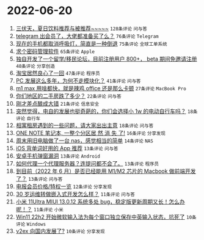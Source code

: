 # 2022-06-20

1. [三伏天，夏日饮料推荐与被推荐~~~~~](https://www.v2ex.com/t/860766) `128条评论` `问与答`
1. [telegram 出会员了，大佬都准备买了么？](https://www.v2ex.com/t/860760) `76条评论` `Telegram`
1. [现在的手机都取消呼吸灯，简直是一种倒退](https://www.v2ex.com/t/860816) `75条评论` `全球工单系统`
1. [求个密码管理软件](https://www.v2ex.com/t/860837) `65条评论` `Apple`
1. [独自开发了一个留学/移民论坛，目前注册用户 800+， beta 期间免邀请注册](https://www.v2ex.com/t/860771) `48条评论` `分享创造`
1. [淘宝居然良心了一回](https://www.v2ex.com/t/860827) `47条评论` `程序员`
1. [PC 发展这么多年，为何不走模块化？](https://www.v2ex.com/t/860839) `41条评论` `问与答`
1. [m1 max 用啥都快，就是辣鸡 office 还是那么卡顿](https://www.v2ex.com/t/860795) `27条评论` `MacBook Pro`
1. [你们地区的二手房跌了多少？](https://www.v2ex.com/t/860838) `22条评论` `问与答`
1. [刚才差点酿成大错](https://www.v2ex.com/t/860777) `21条评论` `信息安全`
1. [突然觉得，电自的发展也挺奇葩的，你们会选择小 1w 的电动自行车吗？](https://www.v2ex.com/t/860870) `18条评论` `自行车`
1. [相寓租房遇到的一些问题，请大家出出主意](https://www.v2ex.com/t/860824) `18条评论` `问与答`
1. [ONE NOTE 笔记本, 一整个分区居 然 消 失 了!](https://www.v2ex.com/t/860787) `16条评论` `分享发现`
1. [周末用旧电脑做了一台 nas，感觉相当的简单](https://www.v2ex.com/t/860801) `14条评论` `NAS`
1. [iOS 背单词好用的 App 推荐](https://www.v2ex.com/t/860844) `13条评论` `问与答`
1. [安卓手机弹窗漏洞](https://www.v2ex.com/t/860826) `13条评论` `Android`
1. [如何代理一个代理服务器？连提问都不会了。](https://www.v2ex.com/t/860785) `13条评论` `程序员`
1. [到目前（2022 年 6 月）是否已经能用 M1/M2 芯片的 Macbook 做前端开发了？](https://www.v2ex.com/t/860763) `13条评论` `问与答`
1. [电报会员价格/特权一览](https://www.v2ex.com/t/860773) `12条评论` `分享发现`
1. [30 岁运维转做嵌入式开发怎么样？](https://www.v2ex.com/t/860865) `11条评论` `问与答`
1. [小米 11Ultra MIUI 13.0.12 系统多处 bug，稳定版更新周期又长！怎么办呢！？](https://www.v2ex.com/t/860783) `11条评论` `小米`
1. [Win11 22h2 开始微软输入法为每个窗口独立保存中英输入状态，坑死了](https://www.v2ex.com/t/860825) `10条评论` `Windows`
1. [v2ex 向国内发展了?](https://www.v2ex.com/t/860802) `10条评论` `分享发现`
